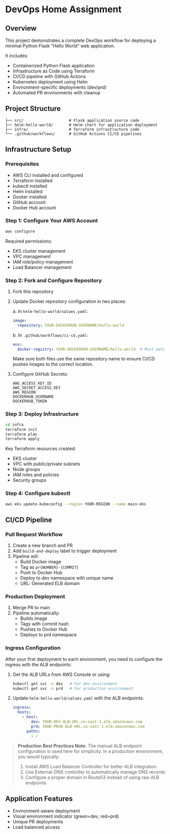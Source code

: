 # DevOps Home Assignment

## Overview
This project demonstrates a complete DevOps workflow for deploying a minimal Python Flask "Hello World" web application.

It includes:
- Containerized Python Flask application
- Infrastructure as Code using Terraform
- CI/CD pipeline with GitHub Actions
- Kubernetes deployment using Helm
- Environment-specific deployments (dev/prd)
- Automated PR environments with cleanup

## Project Structure
```
├── src/                    # Flask application source code
├── helm-hello-world/       # Helm chart for application deployment
├── infra/                  # Terraform infrastructure code
└── .github/workflows/      # GitHub Actions CI/CD pipelines
```

## Infrastructure Setup

### Prerequisites
- AWS CLI installed and configured
- Terraform installed
- kubectl installed
- Helm installed
- Docker installed
- GitHub account
- Docker Hub account

### Step 1: Configure Your AWS Account
```bash
aws configure
```

Required permissions:
- EKS cluster management
- VPC management
- IAM role/policy management
- Load Balancer management

### Step 2: Fork and Configure Repository
1. Fork this repository
2. Update Docker repository configuration in two places:

   a. In `helm-hello-world/values.yaml`:
   ```yaml
   image:
     repository: YOUR-DOCKERHUB-USERNAME/hello-world
   ```

   b. In `.github/workflows/ci-cd.yaml`:
   ```yaml
   env:
     docker-registry: YOUR-DOCKERHUB-USERNAME/hello-world  # Must match values.yaml repository
   ```

   Make sure both files use the same repository name to ensure CI/CD pushes images to the correct location.
3. Configure GitHub Secrets:
   ```
   AWS_ACCESS_KEY_ID
   AWS_SECRET_ACCESS_KEY
   AWS_REGION
   DOCKERHUB_USERNAME
   DOCKERHUB_TOKEN
   ```

### Step 3: Deploy Infrastructure
```bash
cd infra
terraform init
terraform plan
terraform apply
```

Key Terraform resources created:
- EKS cluster
- VPC with public/private subnets
- Node groups
- IAM roles and policies
- Security groups

### Step 4: Configure kubectl
```bash
aws eks update-kubeconfig --region YOUR-REGION --name main-eks
```

## CI/CD Pipeline

### Pull Request Workflow
1. Create a new branch and PR
2. Add `build-and-deploy` label to trigger deployment
3. Pipeline will:
   - Build Docker image
   - Tag as `pr{NUMBER}-{COMMIT}`
   - Push to Docker Hub
   - Deploy to dev namespace with unique name
   - URL: Generated ELB domain

### Production Deployment
1. Merge PR to main
2. Pipeline automatically:
   - Builds image
   - Tags with commit hash
   - Pushes to Docker Hub
   - Deploys to prd namespace

### Ingress Configuration
After your first deployment to each environment, you need to configure the ingress with the ALB endpoints:

1. Get the ALB URLs from AWS Console or using:
   ```bash
   kubectl get svc -n dev   # For dev environment
   kubectl get svc -n prd   # For production environment
   ```

2. Update `helm-hello-world/values.yaml` with the ALB endpoints:
   ```yaml
   ingress:
     hosts:
       - host:
           dev: YOUR-DEV-ALB-URL.us-east-1.elb.amazonaws.com
           prd: YOUR-PROD-ALB-URL.us-east-1.elb.amazonaws.com
         paths:
           - /
   ```

> **Production Best Practices Note**: 
> The manual ALB endpoint configuration is used here for simplicity. In a production environment, you would typically:
> 1. Install AWS Load Balancer Controller for better ALB integration
> 2. Use External-DNS controller to automatically manage DNS records
> 3. Configure a proper domain in Route53 instead of using raw ALB endpoints


## Application Features
- Environment-aware deployment
- Visual environment indicator (green=dev, red=prd)
- Unique PR deployments
- Load balanced access
